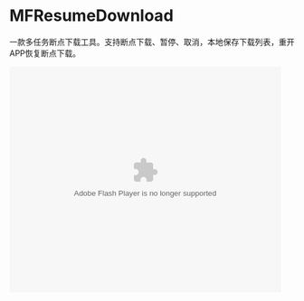 # MFResumeDownload
一款多任务断点下载工具。支持断点下载、暂停、取消，本地保存下载列表，重开APP恢复断点下载。

<embed src="http://www.tudou.com/v/8RnogfEMhqM/&bid=05&rpid=52824588&resourceId=52824588_05_05_99/v.swf" type="application/x-shockwave-flash" allowscriptaccess="always" allowfullscreen="true" wmode="opaque" width="480" height="400"></embed>
